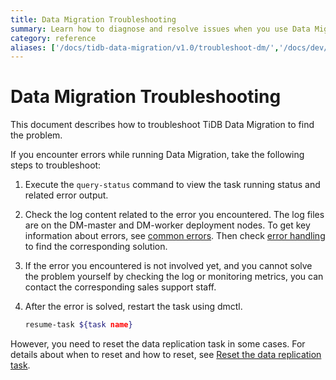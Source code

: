 ```yaml
---
title: Data Migration Troubleshooting
summary: Learn how to diagnose and resolve issues when you use Data Migration.
category: reference
aliases: ['/docs/tidb-data-migration/v1.0/troubleshoot-dm/','/docs/dev/how-to/troubleshoot/data-migration/','/docs/dev/reference/tools/data-migration/troubleshoot/dm/','/docs/v3.1/reference/tools/data-migration/troubleshoot/dm/','/docs/v3.0/reference/tools/data-migration/troubleshoot/dm/','/docs/v2.1/reference/tools/data-migration/troubleshoot/dm/']
---
```


# Data Migration Troubleshooting

This document describes how to troubleshoot TiDB Data Migration to find the problem.

If you encounter errors while running Data Migration, take the following steps to troubleshoot:

1. Execute the `query-status` command to view the task running status and related error output.

2. Check the log content related to the error you encountered. The log files are on the DM-master and DM-worker deployment nodes. To get key information about errors, see [common errors](error-system.md). Then check [error handling](error-handling.md) to find the corresponding solution.

3. If the error you encountered is not involved yet, and you cannot solve the problem yourself by checking the log or monitoring metrics, you can contact the corresponding sales support staff.

4. After the error is solved, restart the task using dmctl.

    ```bash
    resume-task ${task name}
    ```

However, you need to reset the data replication task in some cases. For details about when to reset and how to reset, see [Reset the data replication task](faq.md#reset-the-data-replication-task).
